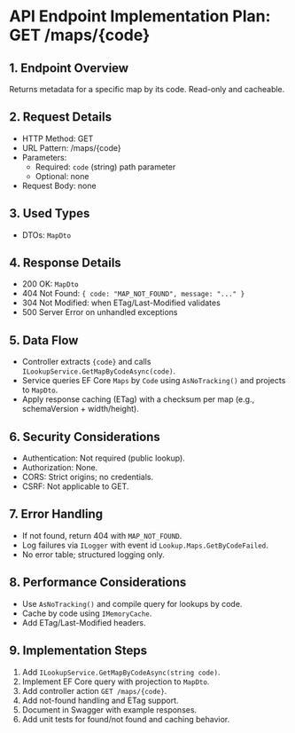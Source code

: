 # API Endpoint Implementation Plan: GET /maps/{code}

## 1. Endpoint Overview
Returns metadata for a specific map by its code. Read-only and cacheable.

## 2. Request Details
- HTTP Method: GET
- URL Pattern: /maps/{code}
- Parameters:
  - Required: `code` (string) path parameter
  - Optional: none
- Request Body: none

## 3. Used Types
- DTOs: `MapDto`

## 4. Response Details
- 200 OK: `MapDto`
- 404 Not Found: `{ code: "MAP_NOT_FOUND", message: "..." }`
- 304 Not Modified: when ETag/Last-Modified validates
- 500 Server Error on unhandled exceptions

## 5. Data Flow
- Controller extracts `{code}` and calls `ILookupService.GetMapByCodeAsync(code)`.
- Service queries EF Core `Maps` by `Code` using `AsNoTracking()` and projects to `MapDto`.
- Apply response caching (ETag) with a checksum per map (e.g., schemaVersion + width/height).

## 6. Security Considerations
- Authentication: Not required (public lookup).
- Authorization: None.
- CORS: Strict origins; no credentials.
- CSRF: Not applicable to GET.

## 7. Error Handling
- If not found, return 404 with `MAP_NOT_FOUND`.
- Log failures via `ILogger` with event id `Lookup.Maps.GetByCodeFailed`.
- No error table; structured logging only.

## 8. Performance Considerations
- Use `AsNoTracking()` and compile query for lookups by code.
- Cache by code using `IMemoryCache`.
- Add ETag/Last-Modified headers.

## 9. Implementation Steps
1. Add `ILookupService.GetMapByCodeAsync(string code)`.
2. Implement EF Core query with projection to `MapDto`.
3. Add controller action `GET /maps/{code}`.
4. Add not-found handling and ETag support.
5. Document in Swagger with example responses.
6. Add unit tests for found/not found and caching behavior.

